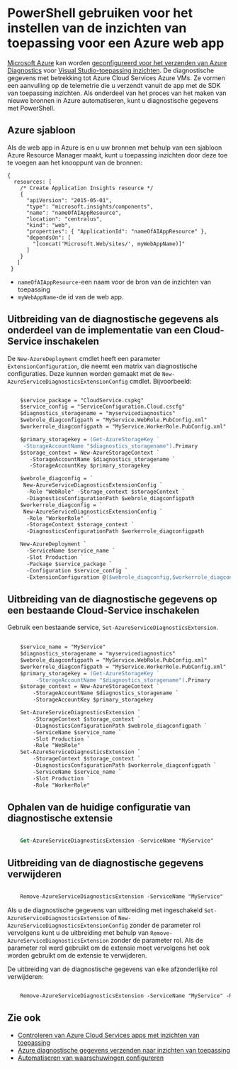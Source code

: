 <properties
    pageTitle="Met setup toepassing inzichten in een Azure PowerShell | Microsoft Azure"
    description="Automatiseren Azure diagnostische gegevens configureren naar de pipe naar inzichten van toepassing."
    services="application-insights"
    documentationCenter=".net"
    authors="sbtron"
    manager="douge"/>

<tags
    ms.service="application-insights"
    ms.workload="tbd"
    ms.tgt_pltfrm="ibiza" 
    ms.devlang="na"
    ms.topic="get-started-article"
    ms.date="11/17/2015"
    ms.author="awills"/>

# <a name="using-powershell-to-set-up-application-insights-for-an-azure-web-app"></a>PowerShell gebruiken voor het instellen van de inzichten van toepassing voor een Azure web app

[Microsoft Azure](https://azure.com) kan worden [geconfigureerd voor het verzenden van Azure Diagnostics](app-insights-azure-diagnostics.md) voor [Visual Studio-toepassing inzichten](app-insights-overview.md). De diagnostische gegevens met betrekking tot Azure Cloud Services Azure VMs. Ze vormen een aanvulling op de telemetrie die u verzendt vanuit de app met de SDK van toepassing inzichten. Als onderdeel van het proces van het maken van nieuwe bronnen in Azure automatiseren, kunt u diagnostische gegevens met PowerShell.

## <a name="azure-template"></a>Azure sjabloon

Als de web app in Azure is en u uw bronnen met behulp van een sjabloon Azure Resource Manager maakt, kunt u toepassing inzichten door deze toe te voegen aan het knooppunt van de bronnen:

    {
      resources: [
        /* Create Application Insights resource */
        {
          "apiVersion": "2015-05-01",
          "type": "microsoft.insights/components",
          "name": "nameOfAIAppResource",
          "location": "centralus",
          "kind": "web",
          "properties": { "ApplicationId": "nameOfAIAppResource" },
          "dependsOn": [
            "[concat('Microsoft.Web/sites/', myWebAppName)]"
          ]
        }
       ]
     } 

* `nameOfAIAppResource`-een naam voor de bron van de inzichten van toepassing
* `myWebAppName`-de id van de web app.


## <a name="enable-diagnostics-extension-as-part-of-deploying-a-cloud-service"></a>Uitbreiding van de diagnostische gegevens als onderdeel van de implementatie van een Cloud-Service inschakelen

De `New-AzureDeployment` cmdlet heeft een parameter `ExtensionConfiguration`, die neemt een matrix van diagnostische configuraties. Deze kunnen worden gemaakt met de `New-AzureServiceDiagnosticsExtensionConfig` cmdlet. Bijvoorbeeld:

```ps

    $service_package = "CloudService.cspkg"
    $service_config = "ServiceConfiguration.Cloud.cscfg"
    $diagnostics_storagename = "myservicediagnostics"
    $webrole_diagconfigpath = "MyService.WebRole.PubConfig.xml" 
    $workerrole_diagconfigpath = "MyService.WorkerRole.PubConfig.xml"

    $primary_storagekey = (Get-AzureStorageKey `
     -StorageAccountName "$diagnostics_storagename").Primary
    $storage_context = New-AzureStorageContext `
       -StorageAccountName $diagnostics_storagename `
       -StorageAccountKey $primary_storagekey

    $webrole_diagconfig = `
     New-AzureServiceDiagnosticsExtensionConfig `
      -Role "WebRole" -Storage_context $storageContext `
      -DiagnosticsConfigurationPath $webrole_diagconfigpath
    $workerrole_diagconfig = `
     New-AzureServiceDiagnosticsExtensionConfig `
      -Role "WorkerRole" `
      -StorageContext $storage_context `
      -DiagnosticsConfigurationPath $workerrole_diagconfigpath

    New-AzureDeployment `
      -ServiceName $service_name `
      -Slot Production `
      -Package $service_package `
      -Configuration $service_config `
      -ExtensionConfiguration @($webrole_diagconfig,$workerrole_diagconfig)

``` 

## <a name="enable-diagnostics-extension-on-an-existing-cloud-service"></a>Uitbreiding van de diagnostische gegevens op een bestaande Cloud-Service inschakelen

Gebruik een bestaande service, `Set-AzureServiceDiagnosticsExtension`.

```ps
 
    $service_name = "MyService"
    $diagnostics_storagename = "myservicediagnostics"
    $webrole_diagconfigpath = "MyService.WebRole.PubConfig.xml" 
    $workerrole_diagconfigpath = "MyService.WorkerRole.PubConfig.xml"
    $primary_storagekey = (Get-AzureStorageKey `
         -StorageAccountName "$diagnostics_storagename").Primary
    $storage_context = New-AzureStorageContext `
        -StorageAccountName $diagnostics_storagename `
        -StorageAccountKey $primary_storagekey

    Set-AzureServiceDiagnosticsExtension `
        -StorageContext $storage_context `
        -DiagnosticsConfigurationPath $webrole_diagconfigpath `
        -ServiceName $service_name `
        -Slot Production `
        -Role "WebRole" 
    Set-AzureServiceDiagnosticsExtension `
        -StorageContext $storage_context `
        -DiagnosticsConfigurationPath $workerrole_diagconfigpath `
        -ServiceName $service_name `
        -Slot Production `
        -Role "WorkerRole"
```

## <a name="get-current-diagnostics-extension-configuration"></a>Ophalen van de huidige configuratie van diagnostische extensie

```ps

    Get-AzureServiceDiagnosticsExtension -ServiceName "MyService"
```


## <a name="remove-diagnostics-extension"></a>Uitbreiding van de diagnostische gegevens verwijderen

```ps

    Remove-AzureServiceDiagnosticsExtension -ServiceName "MyService"
```

Als u de diagnostische gegevens van uitbreiding met ingeschakeld `Set-AzureServiceDiagnosticsExtension` of `New-AzureServiceDiagnosticsExtensionConfig` zonder de parameter rol vervolgens kunt u de uitbreiding met behulp van `Remove-AzureServiceDiagnosticsExtension` zonder de parameter rol. Als de parameter rol werd gebruikt om de extensie moet vervolgens het ook worden gebruikt om de extensie te verwijderen.

De uitbreiding van de diagnostische gegevens van elke afzonderlijke rol verwijderen:

```ps

    Remove-AzureServiceDiagnosticsExtension -ServiceName "MyService" -Role "WebRole"
```


## <a name="see-also"></a>Zie ook

* [Controleren van Azure Cloud Services apps met inzichten van toepassing](app-insights-cloudservices.md)
* [Azure diagnostische gegevens verzenden naar inzichten van toepassing](app-insights-azure-diagnostics.md)
* [Automatiseren van waarschuwingen configureren](app-insights-powershell-alerts.md)

